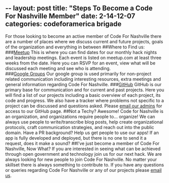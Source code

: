 --
layout: post
title:  "Steps To Become a Code For Nashville Member"
date:   2-14-12-07
categories: codeforamerica brigade
---
For those looking to become an active member of Code For Nashville there are a number of places where we discuss current and future projects, goals of the organization and everything in between
##Where to Find us:
###[Meetup](http://www.meetup.com/code-for-nashville/)
This is where you can find dates for our monthly hack nights and leadership meetings. Each event is listed on meetup.com at least three weeks from the date. Here you can RSVP for an event, view what will be discussed each meeting and see who is attending.  
###[Google Groups](https://groups.google.com/forum/#!forum/code-for-nashville)
Our google group is used primarily for non-project related communication including  interesting resources, extra meetings and general information regarding Code For Nashville.
###[GitHub](https://github.com/code-for-nashville)
GitHub is our primary base for communication and for current and past projects. Here you will find a list of our projects including a basic overview of each project, its code and progress. We also have a tracker where problems not specific to a project can be discussed and questions asked. Please [email our admins](webmaster@codefornashville.org) for access to our GitHub page. 
##Not a Techy?
Awesome!  Code for Nashville is an organization, and organizations require people to… organize!  We can always use people to write/transcribe blog posts, help create organizational protocols, craft communication strategies, and reach out into the public domain.  Have a PR background?  Help us get people to use our apps!  If an app is fully developed and deployed, but there is no one to send it a request, does it make a sound?
##I’ve just become a member of Code For Nashville, Now What?
If you are interested in seeing what can be achieved through open government and technology join us for our next hack. We are always looking for new people to join Code For Nashville. No matter your skillset there is always something to contribute to. If you have any questions or queries regarding Code For Nashville or any of our projects please [email us](webmaster@codefornashville.org).